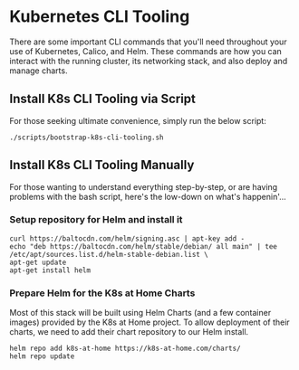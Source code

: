 # Kubernetes CLI Tooling

There are some important CLI commands that you'll need throughout your use of Kubernetes, Calico, and Helm. These commands are how you can interact with the running cluster, its networking stack, and also deploy and manage charts.

## Install K8s CLI Tooling via Script

For those seeking ultimate convenience, simply run the below script:

```shell
./scripts/bootstrap-k8s-cli-tooling.sh
```

## Install K8s CLI Tooling Manually

For those wanting to understand everything step-by-step, or are having problems with the bash script, here's the low-down on what's happenin'...

### Setup repository for Helm and install it

```shell
curl https://baltocdn.com/helm/signing.asc | apt-key add -
echo "deb https://baltocdn.com/helm/stable/debian/ all main" | tee /etc/apt/sources.list.d/helm-stable-debian.list \
apt-get update
apt-get install helm
```

### Prepare Helm for the K8s at Home Charts

Most of this stack will be built using Helm Charts (and a few container images) provided by the K8s at Home project. To allow deployment of their charts, we need to add their chart repository to our Helm install.

```shell
helm repo add k8s-at-home https://k8s-at-home.com/charts/
helm repo update
```